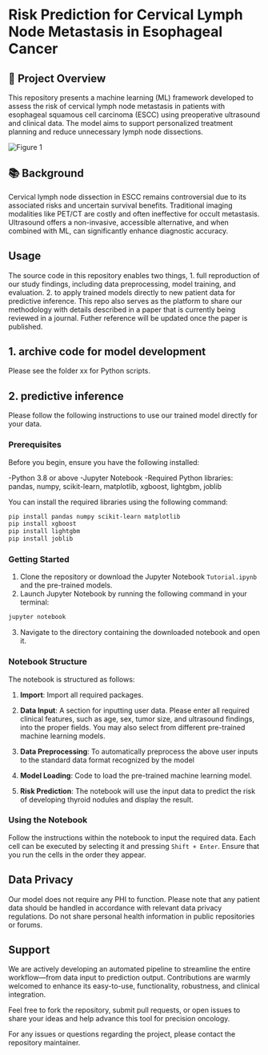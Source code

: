 # Risk Prediction for Cervical Lymph Node Metastasis in Esophageal Cancer

## 🧠 Project Overview
This repository presents a machine learning (ML) framework developed to assess the risk of cervical lymph node metastasis in patients with esophageal squamous cell carcinoma (ESCC) using preoperative ultrasound and clinical data. The model aims to support personalized treatment planning and reduce unnecessary lymph node dissections. 

![Figure 1](https://github.com/user-attachments/assets/d2fbf119-86b4-4fa3-a05c-4643e66edfbb)

## 📚 Background
Cervical lymph node dissection in ESCC remains controversial due to its associated risks and uncertain survival benefits. Traditional imaging modalities like PET/CT are costly and often ineffective for occult metastasis. Ultrasound offers a non-invasive, accessible alternative, and when combined with ML, can significantly enhance diagnostic accuracy. 

## Usage

The source code in this repository enables two things, 1. full reproduction of our study findings, including data preprocessing, model training, and evaluation. 2. to apply trained models directly to new patient data for predictive inference. This repo also serves as the platform to share our methodology with details described in a paper that is currently being reviewed in a journal. Futher reference will be updated once the paper is published.

## 1. archive code for model development

Please see the folder xx for Python scripts.

## 2. predictive inference

Please follow the following instructions to use our trained model directly for your data.

### Prerequisites
Before you begin, ensure you have the following installed:

-Python 3.8 or above
-Jupyter Notebook
-Required Python libraries: pandas, numpy, scikit-learn, matplotlib, xgboost, lightgbm, joblib

You can install the required libraries using the following command:

```bash
pip install pandas numpy scikit-learn matplotlib
pip install xgboost
pip install lightgbm
pip install joblib
```

### Getting Started

1. Clone the repository or download the Jupyter Notebook `Tutorial.ipynb` and the pre-trained models.
2. Launch Jupyter Notebook by running the following command in your terminal:

```bash
jupyter notebook
```

3. Navigate to the directory containing the downloaded notebook and open it.

### Notebook Structure

The notebook is structured as follows:

1. **Import**: Import all required packages.

2. **Data Input**: A section for inputting user data. Please enter all required clinical features, such as age, sex, tumor size, and ultrasound findings, into the proper fields. You may also select from different pre-trained machine learning models.

3. **Data Preprocessing**: To automatically preprocess the above user inputs to the standard data format recognized by the model

4. **Model Loading**: Code to load the pre-trained machine learning model.

5. **Risk Prediction**: The notebook will use the input data to predict the risk of developing thyroid nodules and display the result.

### Using the Notebook

Follow the instructions within the notebook to input the required data. Each cell can be executed by selecting it and pressing `Shift + Enter`. Ensure that you run the cells in the order they appear.


## Data Privacy

Our model does not require any PHI to function. Please note that any patient data should be handled in accordance with relevant data privacy regulations. Do not share personal health information in public repositories or forums.

## Support

We are actively developing an automated pipeline to streamline the entire workflow—from data input to prediction output. Contributions are warmly welcomed to enhance its easy-to-use, functionality, robustness, and clinical integration.

Feel free to fork the repository, submit pull requests, or open issues to share your ideas and help advance this tool for precision oncology.

For any issues or questions regarding the project, please contact the repository maintainer.

